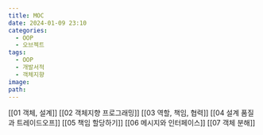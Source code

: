 ```yaml
---
title: MOC
date: 2024-01-09 23:10
categories:
  - OOP
  - 오브젝트
tags:
  - OOP
  - 개발서적
  - 객체지향
image: 
path:
---
```


[[01 객체, 설계]]
[[02 객체지향 프로그래밍]]
[[03 역할, 책임, 협력]]
[[04 설계 품질과 트레이드오프]]
[[05 책임 할당하기]]
[[06 메시지와 인터페이스]]
[[07 객체 분해]]
